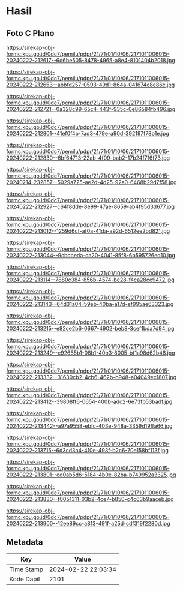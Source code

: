 # Hasil

## Foto C Plano

https://sirekap-obj-formc.kpu.go.id/0dc7/pemilu/pdpr/21/71/01/10/06/2171011006015-20240222-212617--6d6be505-8478-4965-a8e4-8101404b2018.jpg

https://sirekap-obj-formc.kpu.go.id/0dc7/pemilu/pdpr/21/71/01/10/06/2171011006015-20240222-212653--abbfd257-0593-49d1-864a-041674c8e86c.jpg

https://sirekap-obj-formc.kpu.go.id/0dc7/pemilu/pdpr/21/71/01/10/06/2171011006015-20240222-212721--0a328c99-65c4-443f-935c-0e86584fb496.jpg

https://sirekap-obj-formc.kpu.go.id/0dc7/pemilu/pdpr/21/71/01/10/06/2171011006015-20240222-212801--41ef0f4b-7ad3-479e-a90d-392197f78b1e.jpg

https://sirekap-obj-formc.kpu.go.id/0dc7/pemilu/pdpr/21/71/01/10/06/2171011006015-20240222-212830--6bf64713-22ab-4f09-bab2-17b24f7f6f73.jpg

https://sirekap-obj-formc.kpu.go.id/0dc7/pemilu/pdpr/21/71/01/10/06/2171011006015-20240214-232857--5029a725-ae2d-4d25-92a0-6468b29d7f58.jpg

https://sirekap-obj-formc.kpu.go.id/0dc7/pemilu/pdpr/21/71/01/10/06/2171011006015-20240222-212927--c64f8dde-8e99-47ae-8659-ab4f95d3d677.jpg

https://sirekap-obj-formc.kpu.go.id/0dc7/pemilu/pdpr/21/71/01/10/06/2171011006015-20240222-213012--1259d6cf-af0a-41da-a92d-6512ee2bd821.jpg

https://sirekap-obj-formc.kpu.go.id/0dc7/pemilu/pdpr/21/71/01/10/06/2171011006015-20240222-213044--9cbcbeda-da20-4041-85f8-6b595726ed10.jpg

https://sirekap-obj-formc.kpu.go.id/0dc7/pemilu/pdpr/21/71/01/10/06/2171011006015-20240222-213114--7880c384-856b-4574-be28-f4ca28ce9472.jpg

https://sirekap-obj-formc.kpu.go.id/0dc7/pemilu/pdpr/21/71/01/10/06/2171011006015-20240222-213143--64d31a04-59eb-40ba-a17d-ef995ae63323.jpg

https://sirekap-obj-formc.kpu.go.id/0dc7/pemilu/pdpr/21/71/01/10/06/2171011006015-20240222-213215--e82ce2b6-0667-4902-beb8-3cef1bda7d94.jpg

https://sirekap-obj-formc.kpu.go.id/0dc7/pemilu/pdpr/21/71/01/10/06/2171011006015-20240222-213249--e92665b1-08b1-40b3-8005-bf1a98d62b48.jpg

https://sirekap-obj-formc.kpu.go.id/0dc7/pemilu/pdpr/21/71/01/10/06/2171011006015-20240222-213332--31630cb2-4cb6-462b-b948-a04049ec1807.jpg

https://sirekap-obj-formc.kpu.go.id/0dc7/pemilu/pdpr/21/71/01/10/06/2171011006015-20240222-213412--39808ff6-0654-400b-adc2-6e73fb53badf.jpg

https://sirekap-obj-formc.kpu.go.id/0dc7/pemilu/pdpr/21/71/01/10/06/2171011006015-20240222-213442--a97a9558-ebfc-403e-948a-3359d19ffa66.jpg

https://sirekap-obj-formc.kpu.go.id/0dc7/pemilu/pdpr/21/71/01/10/06/2171011006015-20240222-213715--6d3cd3a4-410e-493f-b2c6-70e158bf113f.jpg

https://sirekap-obj-formc.kpu.go.id/0dc7/pemilu/pdpr/21/71/01/10/06/2171011006015-20240222-213801--cd0ab5d6-5184-4b0e-82ba-b749952a3325.jpg

https://sirekap-obj-formc.kpu.go.id/0dc7/pemilu/pdpr/21/71/01/10/06/2171011006015-20240222-213830--f0051311-03b2-4ce7-b850-c4c63b9aaceb.jpg

https://sirekap-obj-formc.kpu.go.id/0dc7/pemilu/pdpr/21/71/01/10/06/2171011006015-20240222-213900--12ee89cc-a813-491f-a25d-cdf319f2280d.jpg


## Metadata

| Key        | Value               |
| ---------- | ------------------- |
| Time Stamp | 2024-02-22 22:03:34 |
| Kode Dapil | 2101                |



